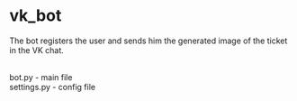 # vk_bot

The bot registers the user and sends him the generated image of the ticket in the VK chat. <br><br>

bot.py - main file <br>
settings.py - config file
